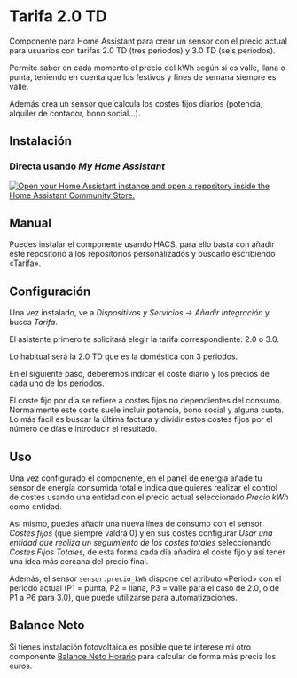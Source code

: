 # Tarifa 2.0 TD

Componente para Home Assistant para crear un sensor con el precio actual para usuarios con tarifas 2.0 TD (tres periodos) y 3.0 TD (seis periodos).

Permite saber en cada momento el precio del kWh según si es valle, llana o punta, teniendo en cuenta que los festivos y fines de semana siempre es valle.

Además crea un sensor que calcula los costes fijos diarios (potencia, alquiler de contador, bono social...).

## Instalación

### Directa usando _My Home Assistant_
[![Open your Home Assistant instance and open a repository inside the Home Assistant Community Store.](https://my.home-assistant.io/badges/hacs_repository.svg)](https://my.home-assistant.io/redirect/hacs_repository/?owner=miguelangellv&repository=tarifa_20td&category=integration)

## Manual
Puedes instalar el componente usando HACS, para ello basta con añadir este repositorio a los repositorios personalizados y buscarlo escribiendo «Tarifa».

## Configuración

Una vez instalado, ve a _Dispositivos y Servicios -> Añadir Integración_ y busca _Tarifa_.

El asistente primero te solicitará elegir la tarifa correspondiente: 2.0 o 3.0.

Lo habitual será la 2.0 TD que es la doméstica con 3 periodos.

En el siguiente paso, deberemos indicar el coste diario y los precios de cada uno de los periodos.

El coste fijo por día se refiere a costes fijos no dependientes del consumo. Normalmente este coste suele incluir potencia, bono social y alguna cuota. Lo más fácil es buscar
la última factura y dividir estos costes fijos por el número de días e introducir el resultado.

## Uso

Una vez configurado el componente, en el panel de energía añade tu sensor de energía consumida total e indica que quieres realizar el control de costes usando una entidad con el
precio actual seleccionado _Precio kWh_ como entidad.

Así mismo, puedes añadir una nueva línea de consumo con el sensor _Costes fijos_ (que siempre valdrá 0) y en sus costes configurar _Usar una entidad que realiza un seguimiento de
los costes totales_ seleccionando _Costes Fijos Totales_, de esta forma cada día añadirá el coste fijo y así tener una idea más cercana del precio final.

Además, el sensor `sensor.precio_kWh` dispone del atributo «Period» con el periodo actual (P1 = punta, P2 = llana, P3 = valle para el caso de 2.0, o de P1 a P6 para 3.0),
que puede utilizarse para automatizaciones.

## Balance Neto

Si tienes instalación fotovoltaica es posible que te interese mi otro componente [Balance Neto Horario](https://github.com/MiguelAngelLV/balance_neto) para calcular de forma más precia los euros.
